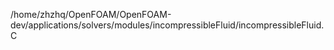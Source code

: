 /home/zhzhq/OpenFOAM/OpenFOAM-dev/applications/solvers/modules/incompressibleFluid/incompressibleFluid.C